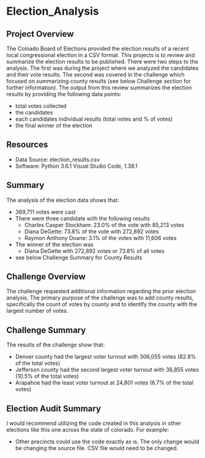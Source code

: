 # Election_Analysis

## Project Overview
The Coloado Board of Elections provided the election results of a recent local congressional election in a CSV format.  This projects is to review and summarize the election results to be published.  There were two steps to the analysis.  The first was during the project where we analyzed the candidates and their vote results.  The second was covered in the challenge which focused on summarizing county results (see below Challenge section for further information).  The output from this review summarizes the election results by providing the following data points:
 - total votes collected 
 - the candidates 
 - each candidates individual results (total votes and % of votes)
 - the final winner of the election

## Resources
 - Data Source: election_results.csv
 - Software: Python 3.6.1 Visual Studio Code, 1.38.1

## Summary
The analysis of the election data shows that:
 - 369,711 votes were cast
 - There were three candidate with the following results
   - Charles Casper Stockham: 23.0% of the vote with 85,213 votes
   - Diana DeGette: 73.8% of the vote with 272,892 votes
   - Raymon Anthony Doane: 3.1% of the votes with 11,606 votes
 - The winner of the election was
    - Diana DeGette with 272,892 votes or 73.8% of all votes
 - see below Challenge Summary for County Results

## Challenge Overview
The challenge requested additional information regarding the prior election analysis.  The primary purpose of the challenge was to add county results, specifically the count of votes by county and to identify the county with the largest number of votes.   

## Challenge Summary
The results of the challenge show that:
 - Denver county had the largest voter turnout with 306,055 votes (82.8% of the total votes)
 - Jefferson county had the second largest voter turnout with 38,855 votes (10.5% of the total votes)
 - Arapahoe had the least voter turnout at 24,801 votes (6.7% of the total votes)

## Election Audit Summary
I would recommend utilizing the code created in this analysis in other elections like this one across the state of colorado.  For example:
 - Other precincts could use the code exactly as is.  The only change would be changing the source file.  CSV file would need to be changed.  
